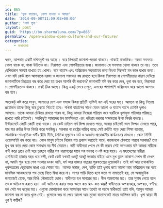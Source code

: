 ```yaml
---
id: 865
title: 'মুক্ত বাতায়ন, খোলা হাওয়া ও আমরা'
date: '2014-09-08T11:09:08+00:00'
author: 'শর্মা লুনা'
layout: post
guid: 'https://bn.sharmaluna.com/?p=865'
permalink: /open-window-open-culture-and-our-future/
categories:
    - মাথাব্যাথা
---
```


ধরুন, আপনার একটি দখিনমুখী ঘর আছে । ঘরে নিশ্চয়ই জানালা-দরজা থাকবে। থাকাই স্বাভাবিক। দরজা সবসময় খোলা থাকে না, থাকা উচিতও না। নিরাপত্তা এবং গোপনীয়তার জন্য। জানালাও যে সবসময় খোলা থাকবে তা নয়। তবে বেশিরভাগ সময়ই রাখতে হয় খোলা। ঘরে বাতাস এবং অক্সিজেন সরবরাহের জন্য কিংবা নিছকই মন ভাল রাখার জন্য। এখন যদি কেউ বলে আপনাকে দরজা ও জানালা সবসময় বন্ধ রাখতে হবে কিংবা নিরাপত্তা বা গোপনীয়তার কারণ দেখিয়ে জানালাটিকে চিরতরে বন্ধ করে দেয়া হয় তখন আপনি কী করবেন? জানালাটি যদি বন্ধ করে দেন, ধূলা বন্ধ হবে, নিরাপত্তা ও গোপনীয়তাও থাকবে। সবই ঠিক আছে। কিন্তু একটু ভেবে দেখুন, এসবের পাশাপাশি অক্সিজেন আর আলো আসাও বন্ধ হবে।

আরেকটু কষ্ট করে ভাবুন, আমাদের দেশ এবং সমাজ কিংবা প্রতিটি ব্যক্তিই হল এই ঘরের মত। আসলে যা কিছু নিতান্ত প্রয়োজন তাকে কিন্তু ঘরে ঢুকতে দিতেই হবে। দখিনা বাতাসের সাথে যেমন আলো ও বাতাস আসে তেমনি ধুলাও আসবে। তাকে আমরা ঠেকিয়ে রাখতে পারব না, কিন্তু আমরা নিজেরা পরিশ্রম করে ঘরটিকে ধূলামুক্ত পরিস্কার পরিচ্ছন্ন রাখতে পারি চাইলেই। সবকিছুই আমাদের মন মানসিকতা এবং পরিশ্রম করবার সক্ষমতার উপর নির্ভর করছে। ইন্টারনেটে কোটি কোটি তথ্য থাকে। যে কেউ চাইলে পর্ন ফিল্ম দেখতে পারে, আবার চাইলেই ভাল ফিল্মও দেখতে পারে, যার যার রুচির উপর নির্ভর করে সবকিছু। সরকার বা রাষ্ট্রের দায়িত্ব হচ্ছে সেই রুচিটা গড়ে দেয়া শিক্ষা ব্যাবস্থা, সামাজিক-সাংস্কৃতিক-ধর্মীয় রীতি নীতি, নৈতিক মূল্যবোধ চর্চা ও অন্যান্য প্রয়োজনীয় কার্যক্রমের মাধ্যমে। কোন নির্দিষ্ট ওয়েবসাইট বন্ধ করে নয়। কোন মানুষ চাইলে নিজের মত প্রকাশ করতেই পারে, কয়জনকে ঠেকাতে পারবে সরকার? তার মুখ বন্ধ করে দেয়া কোন সমাধান নয় দীর্ঘ মেয়াদে। নারী স্বাধীনতা পেলে সে কী করবে সেই আশংকায় যদি আমরা নারীকে বন্দী করে রেখে দেই ঘরে তাহলে নারীর সব খারাপত্বের সাথে সব ভালত্ব ও নষ্ট হয়ে যাবে। এ মহাদেশের নারীরা এমনিতেই হাজার বছর ধরে বন্দী, কেউ কেউ যখনই একটু আধটু দরজার বাইরে এসে মুখ তুলে আকাশ দেখল কী দেখল না, অমনি শুরু হয়ে গেল শংকার ডংকা ধ্বনি, ধর্ম আর হাজার বছরের পুরুষতন্ত্রের দুয়োধ্বনি। তাই ধর্ম আর তথাকথিত পুরুষতন্ত্রের বেড়াজাল ভাঙা এত সোজা নয়। অনেক সমাজ, দেশ, ব্যক্তি তাই ধূলার ভয়ে আলো আর অক্সিজেন বন্ধ করে মানসিক আত্মহননের পথ বেছে নিতে দ্বিধা করে না। সাগর পাড়ি দিতে হলে জলে গা নামাতেই হয়, সে অত্মাধুনিক জাহাজেই হোক, আর ডিঙি নৌকাতেই হোক। স্বাধীনতা হল সাগরের মত। নীল আকাশের মত। তার সুস্বাদ পেতে হলে তাকে অতিক্রম করতে হয়। এই অতিক্রম করার সময় আসে কত ঝড়-কত ঝঞ্জা! স্বাধীনতার অপব্যবহার, অপব্যয়, বন্দীত্ব হল সেই সব ঝড়ের মত। এগুলো মোকাবেলা করে সাফল্যের সাথে তবেই না আসে স্বাধীনতা! তাই বলি, আসুন আমরা জানালা বন্ধ না করে খুলে দেই। ধুলোকে ভয় না পেয়ে আলো আর মুক্তো বাতাসকেই নাহয় আলিঙ্গন করি। ধূলা ঝাড়া কী খুব ই কঠিন?
